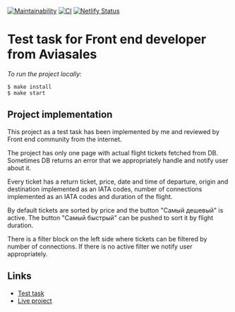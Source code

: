 [![Maintainability](https://api.codeclimate.com/v1/badges/467a8656400706c3db22/maintainability)](https://codeclimate.com/github/woaouh/aviasales/maintainability) [![CI](https://github.com/woaouh/aviasales/workflows/CI/badge.svg)](https://github.com/woaouh/aviasales/actions) [![Netlify Status](https://api.netlify.com/api/v1/badges/cc2fcf39-4509-4b88-a5a1-1f0e7ef6b637/deploy-status)](https://app.netlify.com/sites/reverent-mayer-a8d472/deploys)

# Test task for Front end developer from Aviasales

_To run the project locally:_

```
$ make install
$ make start
```

## Project implementation

This project as a test task has been implemented by me and reviewed by Front end community from the internet.

The project has only one page with actual flight tickets fetched from DB. Sometimes DB returns an error that we appropriately handle and notify user about it.

Every ticket has a return ticket, price, date and time of departure, origin and destination implemented as an IATA codes, number of connections implemented as an IATA codes and duration of the flight.

By default tickets are sorted by price and the button "Самый дешевый" is active. The button "Самый быстрый" can be pushed to sort it by flight duration.

There is a filter block on the left side where tickets can be filtered by number of connections. If there is no active filter we notify user appropriately.

## Links

- [Test task](https://github.com/KosyanMedia/test-tasks/tree/master/aviasales_frontend)
- [Live project](https://reverent-mayer-a8d472.netlify.app)
